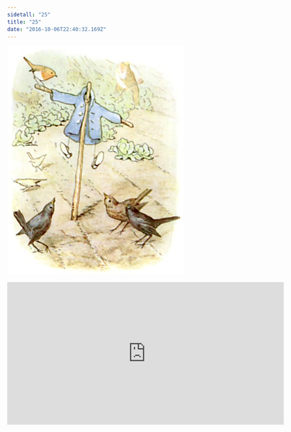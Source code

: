 ```yaml
---
sidetall: "25"
title: "25"
date: "2016-10-06T22:40:32.169Z"
---
```


![GliseGeir Grevling & Herr Havre Rev](./25.jpg)





<iframe src="https://docs.google.com/forms/d/e/1FAIpQLSdaU1qxlU76iRXUClnxtVycECOt0wqjnCQ8tT6mIzPJxbwDUg/viewform?embedded=true" width="640" height="330" frameborder="0" marginheight="0" marginwidth="0">Loading...</iframe>

